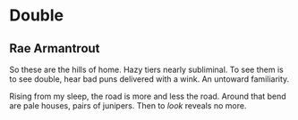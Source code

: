 # Double
## Rae Armantrout
So these are the hills of home. Hazy tiers
nearly subliminal. To see them is to see
double, hear bad puns delivered with a wink.
An untoward familiarity.

Rising from my sleep, the road is more
and less the road. Around that bend are pale
houses, pairs of junipers. Then to _look_
reveals no more.